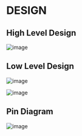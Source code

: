 # DESIGN
## High Level Design
![image](https://users.ece.utexas.edu/~valvano/Volume1/E-Book/C8_SwitchLEDv2_files/flowchart_Security.jpg)
## Low Level Design
![image](https://www.researchgate.net/profile/Ramon-Barber/publication/266395751/figure/fig4/AS:392143353991173@1470505669274/Main-pushbutton-switch-control-flow-chart.png)

![image](https://www.circuitstoday.com/wp-content/uploads/2017/10/Toggle-2-LEDs-Using-Push-Button-Switch-Circuit-Diagram.jpg)

## Pin Diagram
![image](https://atmega32-avr.com/wp-content/uploads/2021/10/Pinout-Diagram-ATmega328P.jpg)


